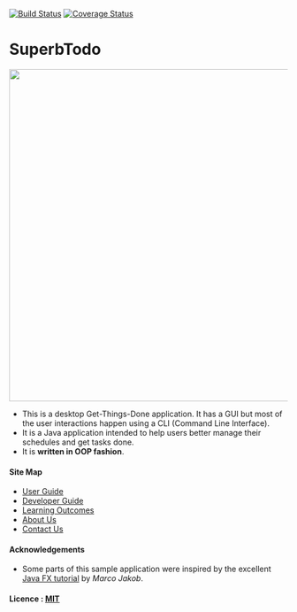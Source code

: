 [![Build Status](https://travis-ci.org/se-edu/addressbook-level4.svg?branch=master)](https://travis-ci.org/se-edu/addressbook-level4)
[![Coverage Status](https://coveralls.io/repos/github/se-edu/addressbook-level4/badge.svg?branch=master)](https://coveralls.io/github/se-edu/addressbook-level4?branch=master)

# SuperbTodo

<img src="docs/images/Ui.png" width="600"><br>

* This is a desktop Get-Things-Done application. It has a GUI but most of the user interactions happen using 
  a CLI (Command Line Interface).
* It is a Java application intended to help users better manage their schedules and get tasks done. 
* It is **written in OOP fashion**.

  
#### Site Map
* [User Guide](docs/UserGuide.md) 
* [Developer Guide](docs/DeveloperGuide.md) 
* [Learning Outcomes](docs/LearningOutcomes.md) 
* [About Us](docs/AboutUs.md)
* [Contact Us](docs/ContactUs.md)


#### Acknowledgements

* Some parts of this sample application were inspired by the excellent 
  [Java FX tutorial](http://code.makery.ch/library/javafx-8-tutorial/) by *Marco Jakob*. 


#### Licence : [MIT](LICENSE)
